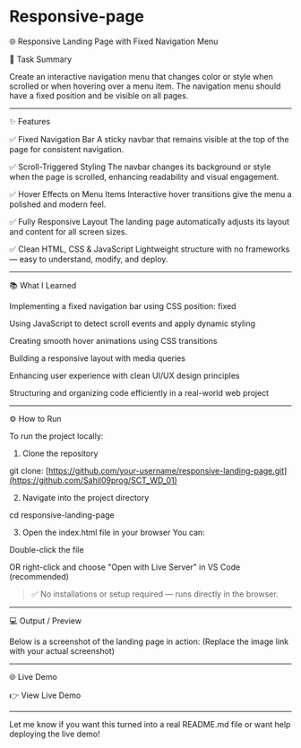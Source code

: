 # Responsive-page


🌐 Responsive Landing Page with Fixed Navigation Menu

📝 Task Summary


Create an interactive navigation menu that changes color or style when scrolled or when hovering over a menu item.
The navigation menu should have a fixed position and be visible on all pages.

---

✨ Features

✅ Fixed Navigation Bar
A sticky navbar that remains visible at the top of the page for consistent navigation.

✅ Scroll-Triggered Styling
The navbar changes its background or style when the page is scrolled, enhancing readability and visual engagement.

✅ Hover Effects on Menu Items
Interactive hover transitions give the menu a polished and modern feel.

✅ Fully Responsive Layout
The landing page automatically adjusts its layout and content for all screen sizes.

✅ Clean HTML, CSS & JavaScript
Lightweight structure with no frameworks — easy to understand, modify, and deploy.



---

📚 What I Learned

Implementing a fixed navigation bar using CSS position: fixed

Using JavaScript to detect scroll events and apply dynamic styling

Creating smooth hover animations using CSS transitions

Building a responsive layout with media queries

Enhancing user experience with clean UI/UX design principles

Structuring and organizing code efficiently in a real-world web project



---

⚙ How to Run

To run the project locally:

1. Clone the repository

git clone: [https://github.com/your-username/responsive-landing-page.git](https://github.com/Sahil09prog/SCT_WD_01)


2. Navigate into the project directory

cd responsive-landing-page


3. Open the index.html file in your browser
You can:

Double-click the file

OR right-click and choose "Open with Live Server" in VS Code (recommended)




> ✅ No installations or setup required — runs directly in the browser.




---

💻 Output / Preview

Below is a screenshot of the landing page in action:
(Replace the image link with your actual screenshot)




---

🌐 Live Demo

👉 View Live Demo


---

Let me know if you want this turned into a real README.md file or want help deploying the live demo!

